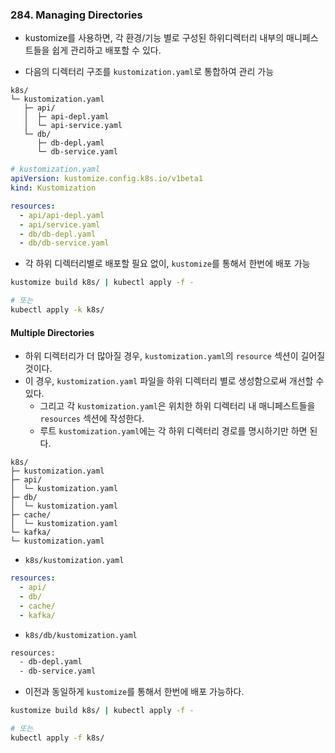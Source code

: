 ### 284. Managing Directories
- kustomize를 사용하면, 각 환경/기능 별로 구성된 하위디렉터리 내부의 매니페스트들을 쉽게 관리하고 배포할 수 있다.

- 다음의 디렉터리 구조를 `kustomization.yaml`로 통합하여 관리 가능
```text
k8s/
└─ kustomization.yaml
   ├─ api/
   │  ├─ api-depl.yaml
   │  └─ api-service.yaml
   └─ db/
      ├─ db-depl.yaml
      └─ db-service.yaml
```

```yaml
# kustomization.yaml
apiVersion: kustomize.config.k8s.io/v1beta1
kind: Kustomization

resources:
  - api/api-depl.yaml
  - api/service.yaml
  - db/db-depl.yaml
  - db/db-service.yaml
```

- 각 하위 디렉터리별로 배포할 필요 없이, `kustomize`를 통해서 한번에 배포 가능
```bash
kustomize build k8s/ | kubectl apply -f -

# 또는
kubectl apply -k k8s/
```

#### Multiple Directories
- 하위 디렉터리가 더 많아질 경우, `kustomization.yaml`의 `resource` 섹션이 길어질 것이다.
- 이 경우, `kustomization.yaml` 파일을 하위 디렉터리 별로 생성함으로써 개선할 수 있다.
	- 그리고 각 `kustomization.yaml`은 위치한 하위 디렉터리 내 매니페스트들을 `resources` 섹션에 작성한다.
	- 루트 `kustomization.yaml`에는 각 하위 디렉터리 경로를 명시하기만 하면 된다.
```text
k8s/
├─ kustomization.yaml
├─ api/
│  └─ kustomization.yaml
├─ db/
│  └─ kustomization.yaml
├─ cache/
│  └─ kustomization.yaml
└─ kafka/
└─ kustomization.yaml
```

- `k8s/kustomization.yaml`
```yaml
resources:
  - api/
  - db/
  - cache/
  - kafka/
```

- `k8s/db/kustomization.yaml`
```bash
resources:
  - db-depl.yaml
  - db-service.yaml
```

- 이전과 동일하게 `kustomize`를 통해서 한번에 배포 가능하다.
```bash
kustomize build k8s/ | kubectl apply -f -

# 또는
kubectl apply -f k8s/
```